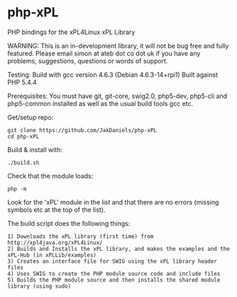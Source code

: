 php-xPL
=======

PHP bindings for the xPL4Linux xPL Library

WARNING: This is an in-development library, it will not be bug free and fully featured. Please email simon at ateb dot co dot uk if you have any problems, suggestions, questions or words of support.

Testing: Build with gcc version 4.6.3 (Debian 4.6.3-14+rpi1) Built against PHP 5.4.4

Prerequisites: You must have git, git-core, swig2.0, php5-dev, php5-cli and php5-common installed as well as the usual build tools gcc etc.

Get/setup repo:

    git clone https://github.com/JakDaniels/php-xPL
    cd php-xPL

Build & install with:

    ./build.sh

Check that the module loads:

    php -m

Look for the 'xPL' module in the list and that there are no errors (missing symbols etc at the top of the list).

The build script does the following things:

	1) Downloads the xPL library (first time) from http://xpl4java.org/xPL4Linux/
	2) Builds and Installs the xPL library, and makes the examples and the xPL-Hub (in xPLLib/examples)
	3) Creates an interface file for SWIG using the xPL library header files
	4) Uses SWIG to create the PHP module source code and include files
	5) Builds the PHP module source and then installs the shared module library (using sudo)

